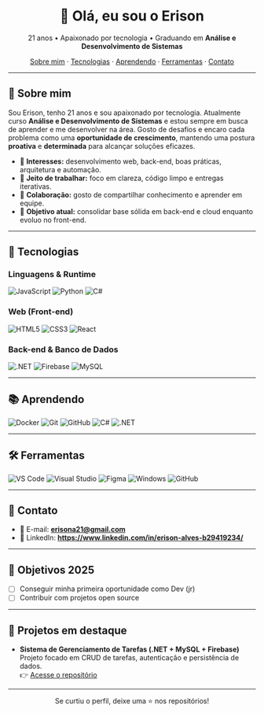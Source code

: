 <h1 align="center">👋 Olá, eu sou o Erison</h1>
<p align="center">21 anos • Apaixonado por tecnologia • Graduando em <b>Análise e Desenvolvimento de Sistemas</b></p>

<p align="center">
  <a href="#-sobre-mim">Sobre mim</a> ·
  <a href="#-tecnologias">Tecnologias</a> ·
  <a href="#-aprendendo">Aprendendo</a> ·
  <a href="#-ferramentas">Ferramentas</a> ·
  <a href="#-contato">Contato</a>
</p>

---

## 🚀 Sobre mim

Sou Erison, tenho 21 anos e sou apaixonado por tecnologia. Atualmente curso **Análise e Desenvolvimento de Sistemas** e estou sempre em busca de aprender e me desenvolver na área. Gosto de desafios e encaro cada problema como uma **oportunidade de crescimento**, mantendo uma postura **proativa** e **determinada** para alcançar soluções eficazes.

- 🔭 **Interesses:** desenvolvimento web, back-end, boas práticas, arquitetura e automação.  
- 🧩 **Jeito de trabalhar:** foco em clareza, código limpo e entregas iterativas.  
- 🤝 **Colaboração:** gosto de compartilhar conhecimento e aprender em equipe.  
- 🎯 **Objetivo atual:** consolidar base sólida em back-end e cloud enquanto evoluo no front-end.  

---

## 🧰 Tecnologias

### Linguagens & Runtime
<p>
  <img alt="JavaScript" src="https://img.shields.io/badge/JavaScript-000?logo=javascript&logoColor=F7DF1E"> 

  <img alt="Python" src="https://img.shields.io/badge/Python-000?logo=python&logoColor=3776AB"> 
  <img alt="C#" src="https://img.shields.io/badge/C%23-000?logo=csharp&logoColor=512BD4"> 
   
  
</p>

### Web (Front-end)
<p>
  <img alt="HTML5" src="https://img.shields.io/badge/HTML5-000?logo=html5&logoColor=E34F26"> 
  <img alt="CSS3" src="https://img.shields.io/badge/CSS3-000?logo=css3&logoColor=1572B6"> 
  <img alt="React" src="https://img.shields.io/badge/React-000?logo=react&logoColor=61DAFB"> 
 
</p>

### Back-end & Banco de Dados
<p>
  <img alt=".NET" src="https://img.shields.io/badge/.NET-000?logo=dotnet&logoColor=512BD4"> 
  <img alt="Firebase" src="https://img.shields.io/badge/Firebase-000?logo=firebase&logoColor=FFCA28"> 
  <img alt="MySQL" src="https://img.shields.io/badge/MySQL-000?logo=mysql&logoColor=4479A1"> 
</p>

---

## 📚 Aprendendo
<p>
  <img alt="Docker" src="https://img.shields.io/badge/Docker-000?logo=docker&logoColor=2496ED"> 
  <img alt="Git" src="https://img.shields.io/badge/Git-000?logo=git&logoColor=F05032"> 
  <img alt="GitHub" src="https://img.shields.io/badge/GitHub-000?logo=github&logoColor=white"> 
  <img alt="C#" src="https://img.shields.io/badge/C%23-000?logo=csharp&logoColor=512BD4"> 
  <img alt=".NET" src="https://img.shields.io/badge/.NET-000?logo=dotnet&logoColor=512BD4"> 
</p>

---

## 🛠️ Ferramentas
<p>
  <img alt="VS Code" src="https://img.shields.io/badge/VS%20Code-000?logo=visualstudiocode&logoColor=007ACC"> 
  <img alt="Visual Studio" src="https://img.shields.io/badge/Visual%20Studio-000?logo=visualstudio&logoColor=5C2D91"> 
  <img alt="Figma" src="https://img.shields.io/badge/Figma-000?logo=figma&logoColor=F24E1E"> 
  <img alt="Windows" src="https://img.shields.io/badge/Windows-000?logo=windows&logoColor=0078D6"> 
  <img alt="GitHub" src="https://img.shields.io/badge/GitHub-000?logo=github&logoColor=white"> 
</p>

---



## 🔗 Contato
- 📧 E-mail: **erisona21@gmail.com**  
- 💼 LinkedIn: **https://www.linkedin.com/in/erison-alves-b29419234/**  


---

## 🎯 Objetivos 2025
- [ ] Conseguir minha primeira oportunidade como Dev (jr)    
- [ ] Contribuir com projetos open source  

---

## 📂 Projetos em destaque

- **Sistema de Gerenciamento de Tarefas (.NET + MySQL + Firebase)**  
  Projeto focado em CRUD de tarefas, autenticação e persistência de dados.  
  👉 [Acesse o repositório](https://lnkd.in/dArWPnHw) 

---

<p align="center">Se curtiu o perfil, deixe uma ⭐ nos repositórios!</p>


